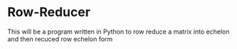 Row-Reducer
===========

This will be a program written in Python to row reduce a matrix into echelon and then recuced row echelon form
